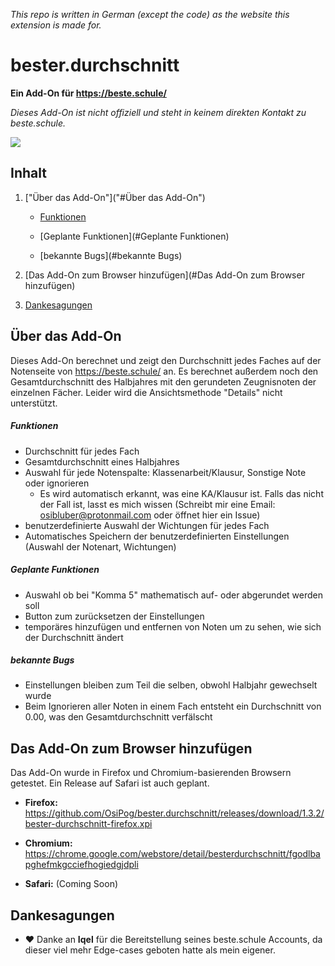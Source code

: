 *This repo is written in German (except the code) as the website this extension is made for.*

# bester.durchschnitt

**Ein Add-On für https://beste.schule/**

*Dieses Add-On ist nicht offiziell und steht in keinem direkten Kontakt zu beste.schule.*

![](https://i.imgur.com/ddw5TrS.png)

## Inhalt

1. ["Über das Add-On"]("#Über das Add-On")

   - [Funktionen](#Funktionen)

   - [Geplante Funktionen](#Geplante Funktionen)

   - [bekannte Bugs](#bekannte Bugs)

2. [Das Add-On zum Browser hinzufügen](#Das Add-On zum Browser hinzufügen)

3. [Dankesagungen](#Dankesagungen)



## Über das Add-On

Dieses Add-On berechnet und zeigt den Durchschnitt jedes Faches auf der Notenseite von https://beste.schule/ an. Es berechnet außerdem noch den Gesamtdurchschnitt des Halbjahres mit den gerundeten Zeugnisnoten der einzelnen Fächer. Leider wird die Ansichtsmethode "Details" nicht unterstützt.

##### Funktionen

- Durchschnitt für jedes Fach
- Gesamtdurchschnitt eines Halbjahres
- Auswahl für jede Notenspalte: Klassenarbeit/Klausur, Sonstige Note oder ignorieren
  - Es wird automatisch erkannt, was eine KA/Klausur ist. Falls das nicht der Fall ist, lasst es mich wissen (Schreibt mir eine Email: osibluber@protonmail.com oder öffnet hier ein Issue)
- benutzerdefinierte Auswahl der Wichtungen für jedes Fach
- Automatisches Speichern der benutzerdefinierten Einstellungen (Auswahl der Notenart, Wichtungen)



##### Geplante Funktionen

- Auswahl ob bei "Komma 5" mathematisch auf- oder abgerundet werden soll
- Button zum zurücksetzen der Einstellungen
- temporäres hinzufügen und entfernen von Noten um zu sehen, wie sich der Durchschnitt ändert



##### bekannte Bugs

- Einstellungen bleiben zum Teil die selben, obwohl Halbjahr gewechselt wurde
- Beim Ignorieren aller Noten in einem Fach entsteht ein Durchschnitt von 0.00, was den Gesamtdurchschnitt verfälscht



## Das Add-On zum Browser hinzufügen

Das Add-On wurde in Firefox und Chromium-basierenden Browsern getestet. Ein Release auf Safari ist auch geplant.

- **Firefox:** https://github.com/OsiPog/bester.durchschnitt/releases/download/1.3.2/bester-durchschnitt-firefox.xpi

- **Chromium:** https://chrome.google.com/webstore/detail/besterdurchschnitt/fgodlbapghefmkgcciefhogiedgjdpli

- **Safari:** (Coming Soon)

## Dankesagungen

- :heart: Danke an **Iqel** für die Bereitstellung seines beste.schule Accounts, da dieser viel mehr Edge-cases geboten hatte als mein eigener.

